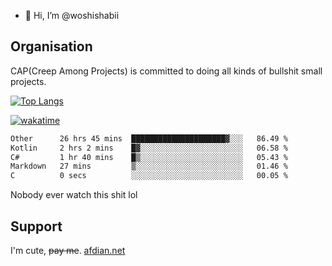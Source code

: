 - 👋 Hi, I’m @woshishabii

## Organisation

CAP(Creep Among Projects) is committed to doing all kinds of bullshit small projects.

[![Top Langs](https://github-readme-stats.vercel.app/api/top-langs/?username=woshishabii&layout=compact)](https://github.com/anuraghazra/github-readme-stats)

[![wakatime](https://wakatime.com/badge/user/34d02784-acc1-4a16-82d7-33fdb53c4ed6.svg)](https://wakatime.com/@34d02784-acc1-4a16-82d7-33fdb53c4ed6)


<!--START_SECTION:waka-->

```txt
Other      26 hrs 45 mins  █████████████████████▓░░░   86.49 %
Kotlin     2 hrs 2 mins    █▓░░░░░░░░░░░░░░░░░░░░░░░   06.58 %
C#         1 hr 40 mins    █▒░░░░░░░░░░░░░░░░░░░░░░░   05.43 %
Markdown   27 mins         ▒░░░░░░░░░░░░░░░░░░░░░░░░   01.46 %
C          0 secs          ░░░░░░░░░░░░░░░░░░░░░░░░░   00.05 %
```

<!--END_SECTION:waka-->

Nobody ever watch this shit lol

## Support
I'm cute, ~~pay me~~.
[afdian.net](https://afdian.com/a/woshishabi)

<!---
woshishabii/woshishabii is a ✨ special ✨ repository because its `README.md` (this file) appears on your GitHub profile.
You can click the Preview link to take a look at your changes.
--->
